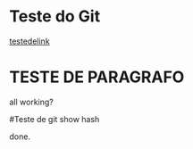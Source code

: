 # Teste do Git
[testedelink](http://github.com)

# TESTE DE PARAGRAFO

all working?

#Teste de git show hash

done.
